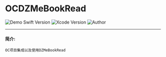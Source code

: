 # OCDZMeBookRead
![Demo Swift Version](https://img.shields.io/badge/Swift-4.1-orange.svg)
![Xcode Version](https://img.shields.io/badge/Xcode-9.3-orange.svg)
![Author](https://img.shields.io/badge/Author-DZM-blue.svg)

****
#### 简介:

    OC项目集成以及使用DZMeBookRead
